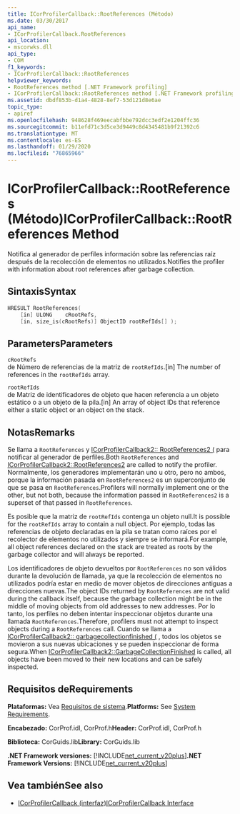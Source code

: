 ```yaml
---
title: ICorProfilerCallback::RootReferences (Método)
ms.date: 03/30/2017
api_name:
- ICorProfilerCallback.RootReferences
api_location:
- mscorwks.dll
api_type:
- COM
f1_keywords:
- ICorProfilerCallback::RootReferences
helpviewer_keywords:
- RootReferences method [.NET Framework profiling]
- ICorProfilerCallback::RootReferences method [.NET Framework profiling]
ms.assetid: dbdf853b-d1a4-4828-8ef7-53d121d8e6ae
topic_type:
- apiref
ms.openlocfilehash: 948628f469eecabfbbe792dcc3edf2e1204ffc36
ms.sourcegitcommit: b11efd71c3d5ce3d9449c8d4345481b9f21392c6
ms.translationtype: MT
ms.contentlocale: es-ES
ms.lasthandoff: 01/29/2020
ms.locfileid: "76865966"
---
```

# <a name="icorprofilercallbackrootreferences-method"></a><span data-ttu-id="05e7f-102">ICorProfilerCallback::RootReferences (Método)</span><span class="sxs-lookup"><span data-stu-id="05e7f-102">ICorProfilerCallback::RootReferences Method</span></span>
<span data-ttu-id="05e7f-103">Notifica al generador de perfiles información sobre las referencias raíz después de la recolección de elementos no utilizados.</span><span class="sxs-lookup"><span data-stu-id="05e7f-103">Notifies the profiler with information about root references after garbage collection.</span></span>  
  
## <a name="syntax"></a><span data-ttu-id="05e7f-104">Sintaxis</span><span class="sxs-lookup"><span data-stu-id="05e7f-104">Syntax</span></span>  
  
```cpp  
HRESULT RootReferences(  
    [in] ULONG    cRootRefs,  
    [in, size_is(cRootRefs)] ObjectID rootRefIds[] );  
```  
  
## <a name="parameters"></a><span data-ttu-id="05e7f-105">Parameters</span><span class="sxs-lookup"><span data-stu-id="05e7f-105">Parameters</span></span>  
 `cRootRefs`  
 <span data-ttu-id="05e7f-106">de Número de referencias de la matriz de `rootRefIds`.</span><span class="sxs-lookup"><span data-stu-id="05e7f-106">[in] The number of references in the `rootRefIds` array.</span></span>  
  
 `rootRefIds`  
 <span data-ttu-id="05e7f-107">de Matriz de identificadores de objeto que hacen referencia a un objeto estático o a un objeto de la pila.</span><span class="sxs-lookup"><span data-stu-id="05e7f-107">[in] An array of object IDs that reference either a static object or an object on the stack.</span></span>  
  
## <a name="remarks"></a><span data-ttu-id="05e7f-108">Notas</span><span class="sxs-lookup"><span data-stu-id="05e7f-108">Remarks</span></span>  
 <span data-ttu-id="05e7f-109">Se llama a `RootReferences` y [ICorProfilerCallback2:: RootReferences2 (](icorprofilercallback2-rootreferences2-method.md) para notificar al generador de perfiles.</span><span class="sxs-lookup"><span data-stu-id="05e7f-109">Both `RootReferences` and [ICorProfilerCallback2::RootReferences2](icorprofilercallback2-rootreferences2-method.md) are called to notify the profiler.</span></span> <span data-ttu-id="05e7f-110">Normalmente, los generadores implementarán uno u otro, pero no ambos, porque la información pasada en `RootReferences2` es un superconjunto de que se pasa en `RootReferences`.</span><span class="sxs-lookup"><span data-stu-id="05e7f-110">Profilers will normally implement one or the other, but not both, because the information passed in `RootReferences2` is a superset of that passed in `RootReferences`.</span></span>  
  
 <span data-ttu-id="05e7f-111">Es posible que la matriz de `rootRefIds` contenga un objeto null.</span><span class="sxs-lookup"><span data-stu-id="05e7f-111">It is possible for the `rootRefIds` array to contain a null object.</span></span> <span data-ttu-id="05e7f-112">Por ejemplo, todas las referencias de objeto declaradas en la pila se tratan como raíces por el recolector de elementos no utilizados y siempre se informará.</span><span class="sxs-lookup"><span data-stu-id="05e7f-112">For example, all object references declared on the stack are treated as roots by the garbage collector and will always be reported.</span></span>  
  
 <span data-ttu-id="05e7f-113">Los identificadores de objeto devueltos por `RootReferences` no son válidos durante la devolución de llamada, ya que la recolección de elementos no utilizados podría estar en medio de mover objetos de direcciones antiguas a direcciones nuevas.</span><span class="sxs-lookup"><span data-stu-id="05e7f-113">The object IDs returned by `RootReferences` are not valid during the callback itself, because the garbage collection might be in the middle of moving objects from old addresses to new addresses.</span></span> <span data-ttu-id="05e7f-114">Por lo tanto, los perfiles no deben intentar inspeccionar objetos durante una llamada `RootReferences`.</span><span class="sxs-lookup"><span data-stu-id="05e7f-114">Therefore, profilers must not attempt to inspect objects during a `RootReferences` call.</span></span> <span data-ttu-id="05e7f-115">Cuando se llama a [ICorProfilerCallback2:: garbagecollectionfinished (](icorprofilercallback2-garbagecollectionfinished-method.md) , todos los objetos se movieron a sus nuevas ubicaciones y se pueden inspeccionar de forma segura.</span><span class="sxs-lookup"><span data-stu-id="05e7f-115">When [ICorProfilerCallback2::GarbageCollectionFinished](icorprofilercallback2-garbagecollectionfinished-method.md) is called, all objects have been moved to their new locations and can be safely inspected.</span></span>  
  
## <a name="requirements"></a><span data-ttu-id="05e7f-116">Requisitos de</span><span class="sxs-lookup"><span data-stu-id="05e7f-116">Requirements</span></span>  
 <span data-ttu-id="05e7f-117">**Plataformas:** Vea [Requisitos de sistema](../../../../docs/framework/get-started/system-requirements.md).</span><span class="sxs-lookup"><span data-stu-id="05e7f-117">**Platforms:** See [System Requirements](../../../../docs/framework/get-started/system-requirements.md).</span></span>  
  
 <span data-ttu-id="05e7f-118">**Encabezado:** CorProf.idl, CorProf.h</span><span class="sxs-lookup"><span data-stu-id="05e7f-118">**Header:** CorProf.idl, CorProf.h</span></span>  
  
 <span data-ttu-id="05e7f-119">**Biblioteca:** CorGuids.lib</span><span class="sxs-lookup"><span data-stu-id="05e7f-119">**Library:** CorGuids.lib</span></span>  
  
 <span data-ttu-id="05e7f-120">**.NET Framework versiones:** [!INCLUDE[net_current_v20plus](../../../../includes/net-current-v20plus-md.md)]</span><span class="sxs-lookup"><span data-stu-id="05e7f-120">**.NET Framework Versions:** [!INCLUDE[net_current_v20plus](../../../../includes/net-current-v20plus-md.md)]</span></span>  
  
## <a name="see-also"></a><span data-ttu-id="05e7f-121">Vea también</span><span class="sxs-lookup"><span data-stu-id="05e7f-121">See also</span></span>

- [<span data-ttu-id="05e7f-122">ICorProfilerCallback (interfaz)</span><span class="sxs-lookup"><span data-stu-id="05e7f-122">ICorProfilerCallback Interface</span></span>](icorprofilercallback-interface.md)
